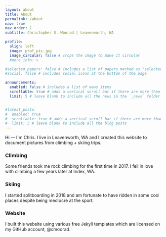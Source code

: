 ```yaml
---
layout: about
title: About
permalink: /about
nav: true
nav_order: 1
subtitle: Christopher S. Moorad | Leavenworth, WA

profile:
  align: left
  image: prof_pic.jpg
  image_circular: false # crops the image to make it circular
  #more_info: >

#selected_papers: false # includes a list of papers marked as "selected={true}"
#social: false # includes social icons at the bottom of the page

announcements:
  enabled: false # includes a list of news items
  scrollable: true # adds a vertical scroll bar if there are more than 3 news items
  limit: 5 # leave blank to include all the news in the `_news` folder


#latest_posts:
#  enabled: true
#  scrollable: true # adds a vertical scroll bar if there are more than 3 new posts items
#  limit: 3 # leave blank to include all the blog posts
---
```


Hi — I'm Chris. I live in Leavenworth, WA and I created this website to document pictures from climbing + skiing trips.

### Climbing
Some friends took me rock climbing for the first time in 2017. I fell in love with climbing a few years later at Index, WA.

### Skiing
I started splitboarding in 2018 and am fortunate to have ridden in some cool places despite being mediocre at the sport.

### Website
I built this website using various free Jekyll templates which are licensed on my GitHub account, @cmoorad.

